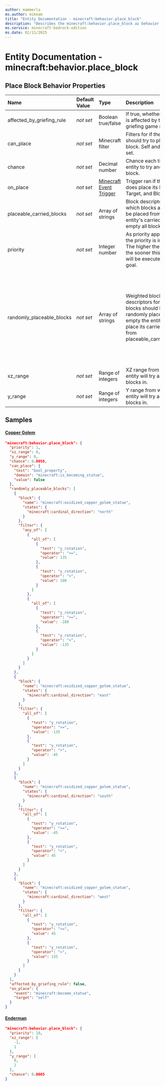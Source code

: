 ```yaml
---
author: mammerla
ms.author: mikeam
title: "Entity Documentation - minecraft:behavior.place_block"
description: "Describes the minecraft:behavior.place_block ai behavior component"
ms.service: minecraft-bedrock-edition
ms.date: 02/11/2025 
---
```


# Entity Documentation - minecraft:behavior.place_block


## Place Block Behavior Properties

|Name       |Default Value |Type |Description |Example Values |
|:----------|:-------------|:----|:-----------|:------------- |
| affected_by_griefing_rule | *not set* | Boolean true/false | If true, whether the goal is affected by the mob griefing game rule. |  | 
| can_place | *not set* | Minecraft filter | Filters for if the entity should try to place its block. Self and Target are set. | Copper Golem: `{"test":"bool_property","domain":"minecraft:is_becoming_statue","value":false}` | 
| chance | *not set* | Decimal number | Chance each tick for the entity to try and place a block. | Copper Golem: `0.0058`, Enderman: `0.0005` | 
| on_place | *not set* | [Minecraft Event Trigger](../Definitions/NestedTables/triggers.md) | Trigger ran if the entity does place its block. Self, Target, and Block are set. | Copper Golem: `{"event":"minecraft:become_statue","target":"self"}` | 
| placeable_carried_blocks | *not set* | Array of strings | Block descriptors for which blocks are valid to be placed from the entity's carried item, if empty all blocks are valid. |  | 
| priority | *not set* | Integer number | As priority approaches 0, the priority is increased. The higher the priority, the sooner this behavior will be executed as a goal. | Copper Golem: `1`, Enderman: `10` | 
| randomly_placeable_blocks | *not set* | Array of strings | Weighted block descriptors for which blocks should be randomly placed, if empty the entity will try to place its carried block from placeable_carried_blocks. | Copper Golem: `[{"block":{"name":"minecraft:oxidized_copper_golem_statue","states":{"minecraft:cardinal_direction":"north"}},"filter":{"any_of":[{"all_of":[{"test":"y_rotation","operator":">=","value":135},{"test":"y_rotation","operator":"<","value":180}]},{"all_of":[{"test":"y_rotation","operator":">=","value":-180},{"test":"y_rotation","operator":"<","value":-135}]}]}},{"block":{"name":"minecraft:oxidized_copper_golem_statue","states":{"minecraft:cardinal_direction":"east"}},"filter":{"all_of":[{"test":"y_rotation","operator":">=","value":-135},{"test":"y_rotation","operator":"<","value":-45}]}},{"block":{"name":"minecraft:oxidized_copper_golem_statue","states":{"minecraft:cardinal_direction":"south"}},"filter":{"all_of":[{"test":"y_rotation","operator":">=","value":-45},{"test":"y_rotation","operator":"<","value":45}]}},{"block":{"name":"minecraft:oxidized_copper_golem_statue","states":{"minecraft:cardinal_direction":"west"}},"filter":{"all_of":[{"test":"y_rotation","operator":">=","value":45},{"test":"y_rotation","operator":"<","value":135}]}}]` | 
| xz_range | *not set* | Range of integers | XZ range from which the entity will try and place blocks in. | Enderman: `[-1,1]` | 
| y_range | *not set* | Range of integers | Y range from which the entity will try and place blocks in. | Enderman: `[0,2]` | 

## Samples

#### [Copper Golem](https://github.com/Mojang/bedrock-samples/tree/preview/behavior_pack/entities/copper_golem.json)


```json
"minecraft:behavior.place_block": {
  "priority": 1,
  "xz_range": 0,
  "y_range": 0,
  "chance": 0.0058,
  "can_place": {
    "test": "bool_property",
    "domain": "minecraft:is_becoming_statue",
    "value": false
  },
  "randomly_placeable_blocks": [
    {
      "block": {
        "name": "minecraft:oxidized_copper_golem_statue",
        "states": {
          "minecraft:cardinal_direction": "north"
        }
      },
      "filter": {
        "any_of": [
          {
            "all_of": [
              {
                "test": "y_rotation",
                "operator": ">=",
                "value": 135
              },
              {
                "test": "y_rotation",
                "operator": "<",
                "value": 180
              }
            ]
          },
          {
            "all_of": [
              {
                "test": "y_rotation",
                "operator": ">=",
                "value": -180
              },
              {
                "test": "y_rotation",
                "operator": "<",
                "value": -135
              }
            ]
          }
        ]
      }
    },
    {
      "block": {
        "name": "minecraft:oxidized_copper_golem_statue",
        "states": {
          "minecraft:cardinal_direction": "east"
        }
      },
      "filter": {
        "all_of": [
          {
            "test": "y_rotation",
            "operator": ">=",
            "value": -135
          },
          {
            "test": "y_rotation",
            "operator": "<",
            "value": -45
          }
        ]
      }
    },
    {
      "block": {
        "name": "minecraft:oxidized_copper_golem_statue",
        "states": {
          "minecraft:cardinal_direction": "south"
        }
      },
      "filter": {
        "all_of": [
          {
            "test": "y_rotation",
            "operator": ">=",
            "value": -45
          },
          {
            "test": "y_rotation",
            "operator": "<",
            "value": 45
          }
        ]
      }
    },
    {
      "block": {
        "name": "minecraft:oxidized_copper_golem_statue",
        "states": {
          "minecraft:cardinal_direction": "west"
        }
      },
      "filter": {
        "all_of": [
          {
            "test": "y_rotation",
            "operator": ">=",
            "value": 45
          },
          {
            "test": "y_rotation",
            "operator": "<",
            "value": 135
          }
        ]
      }
    }
  ],
  "affected_by_griefing_rule": false,
  "on_place": {
    "event": "minecraft:become_statue",
    "target": "self"
  }
}
```

#### [Enderman](https://github.com/Mojang/bedrock-samples/tree/preview/behavior_pack/entities/enderman.json)


```json
"minecraft:behavior.place_block": {
  "priority": 10,
  "xz_range": [
    -1,
    1
  ],
  "y_range": [
    0,
    2
  ],
  "chance": 0.0005
}
```
